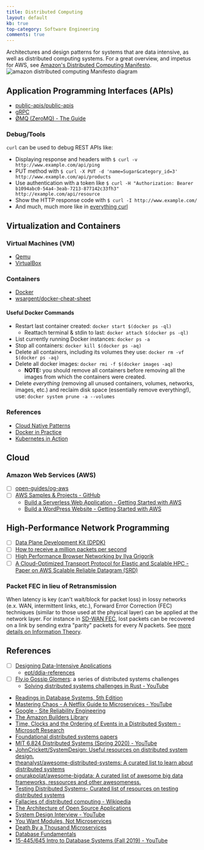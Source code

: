 ```yaml
---
title: Distributed Computing
layout: default
kb: true
top-category: Software Engineering
comments: true
---
```


Architectures and design patterns for systems that are data intensive, as well as distributed computing systems. For a great overview, and impetus for AWS, see [Amazon's Distributed Computing Manifesto](https://www.allthingsdistributed.com/2022/11/amazon-1998-distributed-computing-manifesto.html).
![amazon distributed computing Manifesto diagram](https://www.allthingsdistributed.com/images/dcm-workflow-hi-res.jpg)

## Application Programming Interfaces (APIs)

* [public-apis/public-apis](https://github.com/public-apis/public-apis)
* [gRPC](https://grpc.io/)
* [ØMQ (ZeroMQ) - The Guide](https://zguide.zeromq.org/)

### Debug/Tools

`curl` can be used to debug REST APIs like:
* Displaying response and headers with `$ curl -v http://www.example.com/api/ping`
* PUT method with `$ curl -X PUT -d 'name=Sugar&category_id=3' http://www.example.com/api/products`
* Use authentication with a token like `$ curl -H "Authorization: Bearer b1094abc0-54a4-3eab-7213-877142c33fh3" http://example.com/api/resource`
* Show the HTTP response code with `$ curl -I http://www.example.com/`
* And much, much more like in [everything curl](https://everything.curl.dev/)


## Virtualization and Containers

### Virtual Machines (VM)

* [Qemu](http://wiki.qemu-project.org/Main_Page)
* [VirtualBox](https://www.virtualbox.org/wiki/VirtualBox)

### Containers

* [Docker](https://www.docker.com/)
* [wsargent/docker-cheat-sheet](https://github.com/wsargent/docker-cheat-sheet)

#### Useful Docker Commands

* Restart last container created: `docker start $(docker ps -ql)`
  + Reattach terminal & stdin to last: `docker attach $(docker ps -ql)`
* List currently running Docker instances: `docker ps -a`
* Stop all containers: `docker kill $(docker ps -aq)`
* Delete all containers, including its volumes they use: `docker rm -vf $(docker ps -aq)`
* Delete all docker images: `docker rmi -f $(docker images -aq)`
  + **NOTE:** you should remove all containers before removing all the images from which the containers were created.
* Delete _everything_ (removing all unused containers, volumes, networks, images, etc.) and reclaim disk space (essentially remove everything!), use: `docker system prune -a --volumes`

### References

* [Cloud Native Patterns](https://www.manning.com/books/cloud-native-patterns)
* [Docker in Practice](https://www.manning.com/books/docker-in-practice)
* [Kubernetes in Action](https://www.manning.com/books/kubernetes-in-action)


## Cloud

### Amazon Web Services (AWS)

- [ ] [open-guides/og-aws](https://github.com/open-guides/og-aws)
- [ ] [AWS Samples & Projects - GitHub](https://github.com/aws-samples)
    + [Build a Serverless Web Application - Getting Started with AWS](https://aws.amazon.com/getting-started/hands-on/build-serverless-web-app-lambda-apigateway-s3-dynamodb-cognito/)
    + [Build a WordPress Website - Getting Started with AWS](https://aws.amazon.com/getting-started/hands-on/build-wordpress-website/)


## High-Performance Network Programming

* [ ] [Data Plane Development Kit (DPDK)](https://www.dpdk.org/)
* [ ] [How to receive a million packets per second](https://blog.cloudflare.com/how-to-receive-a-million-packets/)
* [ ] [High Performance Browser Networking by Ilya Grigorik](https://hpbn.co/)
* [ ] [A Cloud-Optimized Transport Protocol for Elastic and Scalable HPC - Paper on AWS Scalable Reliable Datagram (SRD)](https://assets.amazon.science/a6/34/41496f64421faafa1cbe301c007c/a-cloud-optimized-transport-protocol-for-elastic-and-scalable-hpc.pdf)

### Packet FEC in lieu of Retransmission

When latency is key (can't wait/block for packet loss) in lossy networks (e.x. WAN, intermittent links, etc.), Forward Error Correction (FEC) techniques (similar to those used at the physical layer) can be applied at the network layer. For instance in [SD-WAN FEC](https://live.paloaltonetworks.com/t5/prisma-sd-wan-articles/prisma-sd-wan-forward-error-correction/ta-p/554608), lost packets can be recovered on a link by sending extra "parity" packets for every $N$ packets. See [more details on Information Theory](../math_and_signal_processing/info_theory.html).



## References

* [ ] [Designing Data-Intensive Applications](https://dataintensive.net/)
  + [ept/ddia-references](https://github.com/ept/ddia-references)
* [ ] [Fly.io Gossip Glomers](https://fly.io/dist-sys/): a series of distributed systems challenges
  + [Solving distributed systems challenges in Rust - YouTube](https://www.youtube.com/watch?v=gboGyccRVXI)
* [Readings in Database Systems, 5th Edition](http://www.redbook.io/)
* [Mastering Chaos - A Netflix Guide to Microservices - YouTube](https://www.youtube.com/watch?v=CZ3wIuvmHeM)
* [Google - Site Reliability Engineering](https://sre.google/books/)
* [The Amazon Builders Library](https://aws.amazon.com/builders-library/)
* [Time, Clocks and the Ordering of Events in a Distributed System - Microsoft Research](https://www.microsoft.com/en-us/research/publication/time-clocks-ordering-events-distributed-system/)
* [Foundational distributed systems papers](http://muratbuffalo.blogspot.com/2021/02/foundational-distributed-systems-papers.html)
* [MIT 6.824 Distributed Systems (Spring 2020) - YouTube](https://www.youtube.com/playlist?list=PLrw6a1wE39_tb2fErI4-WkMbsvGQk9_UB)
* [JohnCrickett/SystemDesign: Useful resources on distributed system design.](https://github.com/JohnCrickett/SystemDesign)
* [theanalyst/awesome-distributed-systems: A curated list to learn about distributed systems](https://github.com/theanalyst/awesome-distributed-systems)
* [onurakpolat/awesome-bigdata: A curated list of awesome big data frameworks, ressources and other awesomeness.](https://github.com/onurakpolat/awesome-bigdata)
* [Testing Distributed Systems- Curated list of resources on testing distributed systems](https://asatarin.github.io/testing-distributed-systems/)
* [Fallacies of distributed computing - Wikipedia](https://en.wikipedia.org/wiki/Fallacies_of_distributed_computing)
* [The Architecture of Open Source Applications](https://www.aosabook.org/en/index.html)
* [System Design Interview - YouTube](https://www.youtube.com/c/SystemDesignInterview)
* [You Want Modules, Not Microservices](http://blogs.newardassociates.com/blog/2023/you-want-modules-not-microservices.html)
* [Death By a Thousand Microservices](https://renegadeotter.com/2023/09/10/death-by-a-thousand-microservices.html)
* [Database Fundamentals](https://tontinton.com/posts/database-fundementals/)
* [15-445/645 Intro to Database Systems (Fall 2019) - YouTube](https://www.youtube.com/playlist?list=PLSE8ODhjZXjbohkNBWQs_otTrBTrjyohi)
